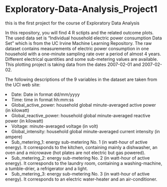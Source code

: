 # Exploratory-Data-Analysis_Project1
this is the first project for the course of Exploratory Data Analysis

In this repository, you will find 4 R sctipts and the related outcome plots.
The used data set is “Individual household electric power consumption Data Set” which is from the UC Irvine Machine Learning Repository. The raw dataset contains measurements of electric power consumption in one household with a one-minute sampling rate over a period of almost 4 years. Different electrical quantities and some sub-metering values are available.
This plotting project is taking data from the dates 2007-02-01 and 2007-02-02.

The following descriptions of the 9 variables in the dataset are taken from the UCI web site:

<li>Date: Date in format dd/mm/yyyy
<li>Time: time in format hh:mm:ss
<li>Global_active_power: household global minute-averaged active power (in kilowatt)
<li>Global_reactive_power: household global minute-averaged reactive power (in kilowatt)
<li>Voltage: minute-averaged voltage (in volt)
<li>Global_intensity: household global minute-averaged current intensity (in ampere)
<li>Sub_metering_1: energy sub-metering No. 1 (in watt-hour of active energy). It corresponds to the kitchen, containing mainly a dishwasher, an oven and a microwave (hot plates are not electric but gas powered).
<li>Sub_metering_2: energy sub-metering No. 2 (in watt-hour of active energy). It corresponds to the laundry room, containing a washing-machine, a tumble-drier, a refrigerator and a light.
<li>Sub_metering_3: energy sub-metering No. 3 (in watt-hour of active energy). It corresponds to an electric water-heater and an air-conditioner.
